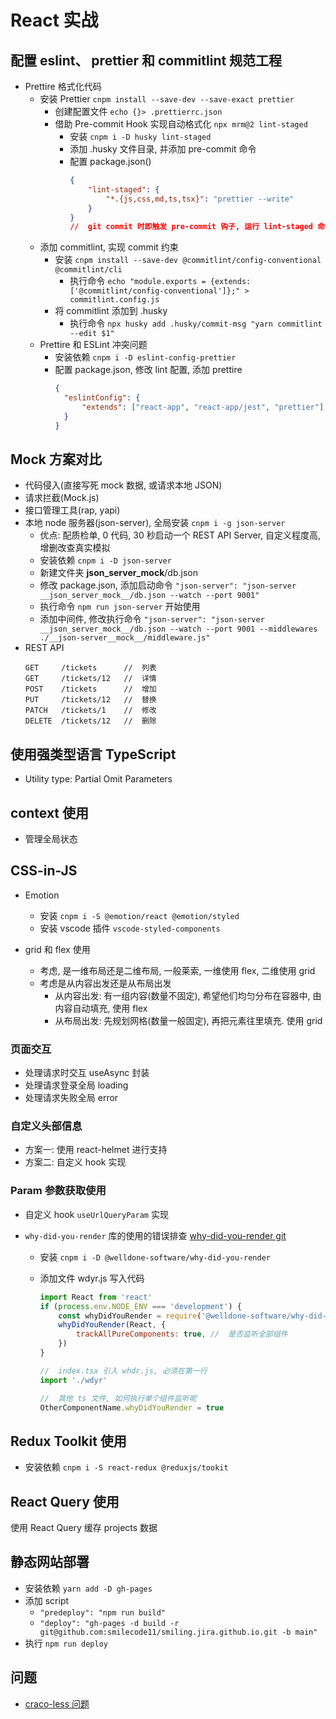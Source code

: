 # React 实战

## 配置 eslint、 prettier 和 commitlint 规范工程

- Prettire 格式化代码
  - 安装 Prettier `cnpm install --save-dev --save-exact prettier`
    - 创建配置文件 `echo {}> .prettierrc.json`
    - 借助 Pre-commit Hook 实现自动格式化 `npx mrm@2 lint-staged`
      - 安装 `cnpm i -D husky lint-staged`
      - 添加 .husky 文件目录, 并添加 pre-commit 命令
      - 配置 package.json()
        ```json
        {
        	"lint-staged": {
        		"*.{js,css,md,ts,tsx}": "prettier --write"
        	}
        }
        //  git commit 时即触发 pre-commit 钩子, 运行 lint-staged 命令, 对 js, css, md, ts, tsx 文件执行格式化
        ```
  - 添加 commitlint, 实现 commit 约束
    - 安装 `cnpm install --save-dev @commitlint/config-conventional @commitlint/cli`
      - 执行命令 `echo "module.exports = {extends: ['@commitlint/config-conventional']};" > commitlint.config.js`
    - 将 commitlint 添加到 .husky
      - 执行命令 `npx husky add .husky/commit-msg "yarn commitlint --edit $1"`
  - Prettire 和 ESLint 冲突问题
    - 安装依赖 `cnpm i -D eslint-config-prettier`
    - 配置 package.json, 修改 lint 配置, 添加 prettire
      ```json
      {
      	"eslintConfig": {
      		"extends": ["react-app", "react-app/jest", "prettier"]
      	}
      }
      ```

## Mock 方案对比

- 代码侵入(直接写死 mock 数据, 或请求本地 JSON)
- 请求拦截(Mock.js)
- 接口管理工具(rap, yapi)
- 本地 node 服务器(json-server), 全局安装 `cnpm i -g json-server`
  - 优点: 配质检单, 0 代码, 30 秒启动一个 REST API Server, 自定义程度高, 增删改查真实模拟
  - 安装依赖 `cnpm i -D json-server`
  - 新建文件夹 **json_server_mock**/db.json
  - 修改 package.json, 添加启动命令 `"json-server": "json-server __json_server_mock__/db.json --watch --port 9001"`
  - 执行命令 `npm run json-server` 开始使用
  - 添加中间件, 修改执行命令 `"json-server": "json-server __json_server_mock__/db.json --watch --port 9001 --middlewares ./__json-server__mock__/middleware.js"`
- REST API
  ```
  GET     /tickets      //  列表
  GET     /tickets/12   //  详情
  POST    /tickets      //  增加
  PUT     /tickets/12   //  替换
  PATCH   /tickets/1    //  修改
  DELETE  /tickets/12   //  删除
  ```

## 使用强类型语言 TypeScript

- Utility type: Partial Omit Parameters

## context 使用

- 管理全局状态

## CSS-in-JS

- Emotion

  - 安装 `cnpm i -S @emotion/react @emotion/styled`
  - 安装 vscode 插件 `vscode-styled-components`

- grid 和 flex 使用
  - 考虑, 是一维布局还是二维布局, 一般莱索, 一维使用 flex, 二维使用 grid
  - 考虑是从内容出发还是从布局出发
    - 从内容出发: 有一组内容(数量不固定), 希望他们均匀分布在容器中, 由内容自动填充, 使用 flex
    - 从布局出发: 先规划网格(数量一般固定), 再把元素往里填充. 使用 grid

### 页面交互

- 处理请求时交互 useAsync 封装
- 处理请求登录全局 loading
- 处理请求失败全局 error

### 自定义头部信息

- 方案一: 使用 react-helmet 进行支持
- 方案二: 自定义 hook 实现

### Param 参数获取使用

- 自定义 hook `useUrlQueryParam` 实现
- `why-did-you-render` 库的使用的错误排查 [why-did-you-render git](https://github.com/welldone-software/why-did-you-render)

  - 安装 `cnpm i -D @welldone-software/why-did-you-render`
  - 添加文件 wdyr.js 写入代码

    ```js
    import React from 'react'
    if (process.env.NODE_ENV === 'development') {
    	const whyDidYouRender = require('@welldone-software/why-did-you-render')
    	whyDidYouRender(React, {
    		trackAllPureComponents: true, //  是否监听全部组件
    	})
    }

    //  index.tsx 引入 whdr.js, 必须在第一行
    import './wdyr'

    //  其他 ts 文件, 如何执行单个组件监听呢
    OtherComponentName.whyDidYouRender = true
    ```

## Redux Toolkit 使用

- 安装依赖 `cnpm i -S react-redux @reduxjs/tookit`

## React Query 使用

使用 React Query 缓存 projects 数据

## 静态网站部署

- 安装依赖 `yarn add -D gh-pages`
- 添加 script
  - `"predeploy": "npm run build"`
  - `"deploy": "gh-pages -d build -r git@github.com:smilecode11/smiling.jira.github.io.git -b main"`
- 执行 `npm run deploy`

## 问题

- [craco-less 问题](https://github.com/DocSpring/craco-less/issues/86)
